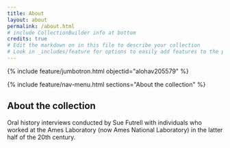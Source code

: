 ```yaml
---
title: About
layout: about
permalink: /about.html
# include CollectionBuilder info at bottom
credits: true
# Edit the markdown on in this file to describe your collection
# Look in _includes/feature for options to easily add features to the page
---
```


{% include feature/jumbotron.html objectid="alohav205579" %} 

{% include feature/nav-menu.html sections="About the collection" %}

## About the collection

Oral history interviews conducted by Sue Futrell with individuals who worked at the Ames Laboratory (now Ames National Laboratory) in the latter half of the 20th century.